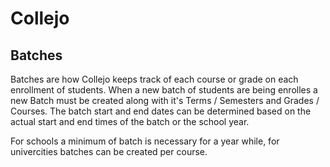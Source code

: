 # Collejo 
## Batches

Batches are how Collejo keeps track of each course or grade on each enrollment of students. When a new batch of students are being enrolles a new Batch must be created along with it's Terms / Semesters and Grades / Courses. The batch start and end dates can be determined based on the actual start and end times of the batch or the school year.

For schools a minimum of batch is necessary for a year while, for univercities batches can be created per course. 